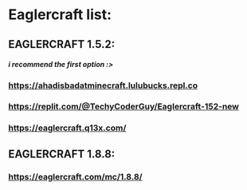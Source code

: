 # **Eaglercraft list:**

## **EAGLERCRAFT 1.5.2:**
##### i recommend the first option :>

### https://ahadisbadatminecraft.lulubucks.repl.co
### https://replit.com/@TechyCoderGuy/Eaglercraft-152-new
### https://eaglercraft.q13x.com/

## **EAGLERCRAFT 1.8.8:**

### https://eaglercraft.com/mc/1.8.8/
